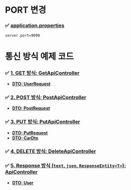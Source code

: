 # PORT 변경

### ✅ [application.properties](./src/main/resources/application.properties)

```properties
server.port=9090
```

# 통신 방식 예제 코드

### ✅ [1. GET 방식: GetApiController](./src/main/java/com/example/hello/controller/GetApiController.java)

- [**DTO: UserRequest**](./src/main/java/com/example/hello/dto/UserRequest.java)

### ✅ [2. POST 방식: PostApiController](./src/main/java/com/example/hello/controller/PostApiController.java)

- [**DTO: PostRequest**](./src/main/java/com/example/hello/dto/PostRequest.java)

### ✅ [3. PUT 방식: PutApiController](./src/main/java/com/example/hello/controller/PutApiController.java)

- [**DTO: PutRequest**](./src/main/java/com/example/hello/dto/PutRequest.java)
- [**DTO: CarDto**](./src/main/java/com/example/hello/dto/CarDto.java)

### ✅ [4. DELETE 방식: DeleteApiController](./src/main/java/com/example/hello/controller/DeleteApiController.java)

### ✅ [5. Response 방식 (`text`, `json`, `ResponseEntity<T>`): ApiController](./src/main/java/com/example/hello/controller/ApiController.java)

- [**DTO: User**](./src/main/java/com/example/hello/dto/User.java)